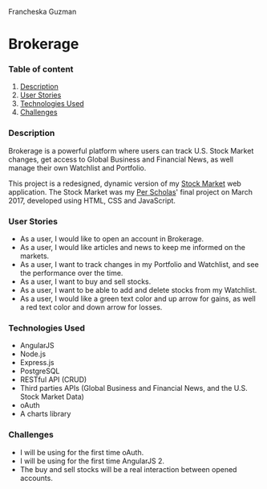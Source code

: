 Francheska Guzman



# Brokerage

### Table of content

1. [Description](#description)
2. [User Stories](#user-stories)
3. [Technologies Used](#technologies-used)
4. [Challenges](#challenges)

<a id="description">

### Description

Brokerage is a powerful platform where users can track U.S. Stock Market changes, get access to Global Business and Financial News, as well manage their own Watchlist and Portfolio.

This project is a redesigned, dynamic version of my [Stock Market](https://github.com/francheska-guzman/stock-market) web application. The Stock Market was my [Per Scholas](https://perscholas.org/apply/codebridge)' final project on March 2017, developed using HTML, CSS and JavaScript.

</a>

<a id="user-stories">

### User Stories

- As a user, I would like to open an account in Brokerage.
- As a user, I would like articles and news to keep me informed on the markets.
- As a user, I want to track changes in my Portfolio and Watchlist, and see the performance over the time.
- As a user, I want to buy and sell stocks.
- As a user, I want to be able to add and delete stocks from my Watchlist.
- As a user, I would like a green text color and up arrow for gains, as well a red text color and down arrow for losses.

</a>

<a id="technologies-used">

### Technologies Used

* AngularJS
* Node.js
* Express.js
* PostgreSQL
* RESTful API (CRUD)
* Third parties APIs (Global Business and Financial News, and the U.S. Stock Market Data)
* oAuth
* A charts library

</a>

<a id="challenges">

### Challenges

- I will be using for the first time oAuth.
- I will be using for the first time AngularJS 2.
- The buy and sell stocks will be a real interaction between opened accounts.

</a>

